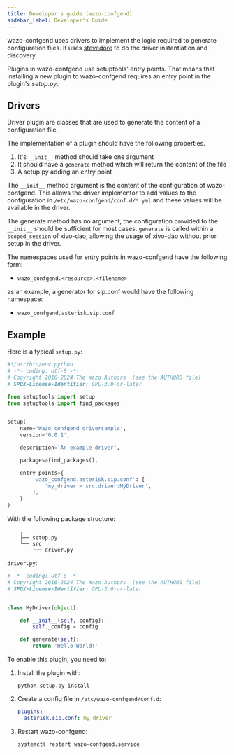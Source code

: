 ```yaml
---
title: Developer's guide (wazo-confgend)
sidebar_label: Developer's Guide
---
```


wazo-confgend uses drivers to implement the logic required to generate configuration files. It uses
[stevedore](https://docs.openstack.org/developer/stevedore/) to do the driver instantiation and
discovery.

Plugins in wazo-confgend use setuptools' entry points. That means that installing a new plugin to
wazo-confgend requires an entry point in the plugin's _setup.py_.

## Drivers

Driver plugin are classes that are used to generate the content of a configuration file.

The implementation of a plugin should have the following properties.

1. It's `__init__` method should take one argument
2. It should have a `generate` method which will return the content of the file
3. A setup.py adding an entry point

The `__init__` method argument is the content of the configuration of wazo-confgend. This allows the
driver implementor to add values to the configuration in `/etc/wazo-confgend/conf.d/*.yml` and these
values will be available in the driver.

The generate method has no argument, the configuration provided to the `__init__` should be
sufficient for most cases. `generate` is called within a `scoped_session` of xivo-dao, allowing the
usage of xivo-dao without prior setup in the driver.

The namespaces used for entry points in wazo-confgend have the following form:

- `wazo_confgend.<resource>.<filename>`

as an example, a generator for sip.conf would have the following namespace:

- `wazo_confgend.asterisk.sip.conf`

## Example

Here is a typical `setup.py`:

```python
#!/usr/bin/env python
# -*- coding: utf-8 -*-
# Copyright 2016-2024 The Wazo Authors  (see the AUTHORS file)
# SPDX-License-Identifier: GPL-3.0-or-later

from setuptools import setup
from setuptools import find_packages


setup(
    name='Wazo confgend driversample',
    version='0.0.1',

    description='An example driver',

    packages=find_packages(),

    entry_points={
        'wazo_confgend.asterisk.sip.conf': [
            'my_driver = src.driver:MyDriver',
        ],
    }
)
```

With the following package structure:

```ascii
    .
    ├── setup.py
    └── src
        └── driver.py
```

`driver.py`:

```python
# -*- coding: utf-8 -*-
# Copyright 2016-2024 The Wazo Authors  (see the AUTHORS file)
# SPDX-License-Identifier: GPL-3.0-or-later


class MyDriver(object):

    def __init__(self, config):
        self._config = config

    def generate(self):
        return 'Hello World!'
```

To enable this plugin, you need to:

1. Install the plugin with:

   ```shell
   python setup.py install
   ```

2. Create a config file in `/etc/wazo-confgend/conf.d`:

   ```yaml
   plugins:
     asterisk.sip.conf: my_driver
   ```

3. Restart wazo-confgend:

   ```shell
   systemctl restart wazo-confgend.service
   ```
